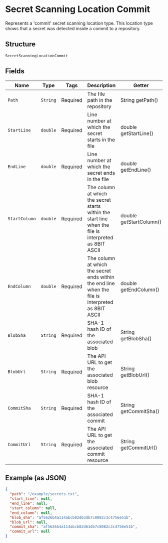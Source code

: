 
# Secret Scanning Location Commit

Represents a 'commit' secret scanning location type. This location type shows that a secret was detected inside a commit to a repository.

## Structure

`SecretScanningLocationCommit`

## Fields

| Name | Type | Tags | Description | Getter | Setter |
|  --- | --- | --- | --- | --- | --- |
| `Path` | `String` | Required | The file path in the repository | String getPath() | setPath(String path) |
| `StartLine` | `double` | Required | Line number at which the secret starts in the file | double getStartLine() | setStartLine(double startLine) |
| `EndLine` | `double` | Required | Line number at which the secret ends in the file | double getEndLine() | setEndLine(double endLine) |
| `StartColumn` | `double` | Required | The column at which the secret starts within the start line when the file is interpreted as 8BIT ASCII | double getStartColumn() | setStartColumn(double startColumn) |
| `EndColumn` | `double` | Required | The column at which the secret ends within the end line when the file is interpreted as 8BIT ASCII | double getEndColumn() | setEndColumn(double endColumn) |
| `BlobSha` | `String` | Required | SHA-1 hash ID of the associated blob | String getBlobSha() | setBlobSha(String blobSha) |
| `BlobUrl` | `String` | Required | The API URL to get the associated blob resource | String getBlobUrl() | setBlobUrl(String blobUrl) |
| `CommitSha` | `String` | Required | SHA-1 hash ID of the associated commit | String getCommitSha() | setCommitSha(String commitSha) |
| `CommitUrl` | `String` | Required | The API URL to get the associated commit resource | String getCommitUrl() | setCommitUrl(String commitUrl) |

## Example (as JSON)

```json
{
  "path": "/example/secrets.txt",
  "start_line": null,
  "end_line": null,
  "start_column": null,
  "end_column": null,
  "blob_sha": "af5626b4a114abcb82d63db7c8082c3c4756e51b",
  "blob_url": null,
  "commit_sha": "af5626b4a114abcb82d63db7c8082c3c4756e51b",
  "commit_url": null
}
```

